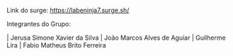 Link do surge: https://labeninja7.surge.sh/

Integrantes do Grupo:

| Jerusa Simone Xavier da Silva
| João Marcos Alves de Aguiar
| Guilherme Lira
| Fabio Matheus Brito Ferreira
